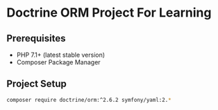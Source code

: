 # Doctrine ORM Project For Learning

## Prerequisites

* PHP 7.1+ (latest stable version)
* Composer Package Manager

## Project Setup

``` bash
composer require doctrine/orm:^2.6.2 symfony/yaml:2.*
```
